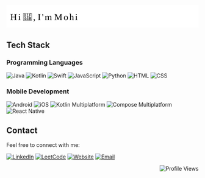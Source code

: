 <!--
**MohammadFeyzian/MohammadFeyzian** is a ✨ _special_ ✨ repository because its `README.md` (this file) appears on your GitHub profile.
-->


![Hi, I'm Mohi](assets/greeting.svg)


## Tech Stack

### Programming Languages
![Java](https://img.shields.io/badge/Java-ED8B00?style=for-the-badge&logo=java&logoColor=white)
![Kotlin](https://img.shields.io/badge/Kotlin-0095D5?style=for-the-badge&logo=kotlin&logoColor=white)
![Swift](https://img.shields.io/badge/Swift-FA7343?style=for-the-badge&logo=swift&logoColor=white)
![JavaScript](https://img.shields.io/badge/JavaScript-F7DF1E?style=for-the-badge&logo=javascript&logoColor=black)
![Python](https://img.shields.io/badge/Python-3776AB?style=for-the-badge&logo=python&logoColor=white)
![HTML](https://img.shields.io/badge/HTML5-E34F26?style=for-the-badge&logo=html5&logoColor=white)
![CSS](https://img.shields.io/badge/CSS3-1572B6?style=for-the-badge&logo=css3&logoColor=white)

### Mobile Development
![Android](https://img.shields.io/badge/Android-3DDC84?style=for-the-badge&logo=android&logoColor=white)
![iOS](https://img.shields.io/badge/iOS-000000?style=for-the-badge&logo=ios&logoColor=white)
![Kotlin Multiplatform](https://img.shields.io/badge/Kotlin%20Multiplatform-7F52FF?style=for-the-badge&logo=kotlin&logoColor=white)
![Compose Multiplatform](https://img.shields.io/badge/Compose%20Multiplatform-4285F4?style=for-the-badge&logo=jetpack-compose&logoColor=white)
![React Native](https://img.shields.io/badge/React%20Native-20232A?style=for-the-badge&logo=react&logoColor=61DAFB)


## Contact

Feel free to connect with me:

[![LinkedIn](https://img.shields.io/badge/LinkedIn-0A66C2?style=for-the-badge&logo=linkedin&logoColor=white)](https://www.linkedin.com/in/mohammadfeyzian/)
[![LeetCode](https://img.shields.io/badge/LeetCode-FFA116?style=for-the-badge&logo=leetcode&logoColor=black)](https://leetcode.com/u/mohammadfeyzian/)
[![Website](https://img.shields.io/badge/Website-000000?style=for-the-badge&logo=About.me&logoColor=white)](https://mohifeyzian.com/)
[![Email](https://img.shields.io/badge/Email-D14836?style=for-the-badge&logo=gmail&logoColor=white)](mailto:mohammad.feyzian@gmail.com)


<div align="right">
  <img src="https://komarev.com/ghpvc/?username=MohammadFeyzian&style=for-the-badge" alt="Profile Views"/>
</div>
